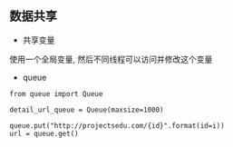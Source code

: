 ## 数据共享
- 共享变量

使用一个全局变量, 然后不同线程可以访问并修改这个变量

- queue
```
from queue import Queue

detail_url_queue = Queue(maxsize=1000)

queue.put("http://projectsedu.com/{id}".format(id=i))
url = queue.get()
```

















